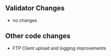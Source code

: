 ## Validator Changes

* no changes

## Other code changes

* FTP Client upload and logging improvements

